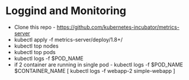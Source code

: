 # Loggind and Monitoring
* Clone this repo - https://github.com/kubernetes-incubator/metrics-server
* kubectl apply -f metrics-server/deploy/1.8+/
* kubectl top nodes
* kubectl top pods
* kubectl logs -f $POD_NAME
* if 2 container are running in single pod - kubectl logs -f $POD_NAME $CONTAINER_NAME [ kubectl logs -f webapp-2 simple-webapp ]